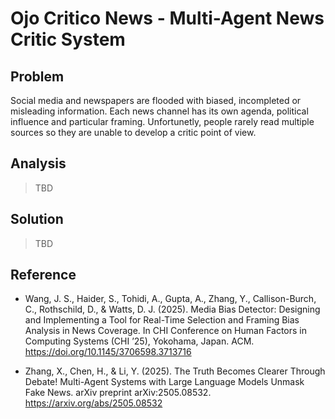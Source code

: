 # Ojo Critico News - Multi-Agent News Critic System

## Problem
Social media and newspapers are flooded with biased, incompleted or misleading information. Each news channel has its own agenda, political influence and particular framing. Unfortunetly, people rarely read multiple sources so they are unable to develop a critic point of view.

## Analysis
> TBD

## Solution
> TBD

## Reference

- Wang, J. S., Haider, S., Tohidi, A., Gupta, A., Zhang, Y., Callison-Burch, C., Rothschild, D., & Watts, D. J. (2025). Media Bias Detector: Designing and Implementing a Tool for Real-Time Selection and Framing Bias Analysis in News Coverage. In CHI Conference on Human Factors in Computing Systems (CHI ’25), Yokohama, Japan. ACM. https://doi.org/10.1145/3706598.3713716

- Zhang, X., Chen, H., & Li, Y. (2025). The Truth Becomes Clearer Through Debate! Multi-Agent Systems with Large Language Models Unmask Fake News. arXiv preprint arXiv:2505.08532. https://arxiv.org/abs/2505.08532